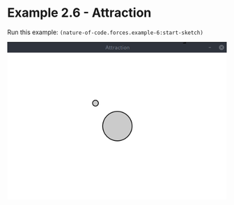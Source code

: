 # Example 2.6 - Attraction

Run this example: `(nature-of-code.forces.example-6:start-sketch)`

![Example 2.6 - Attraction](/screenshots/Example%202.6%20-%20Attraction.gif)
